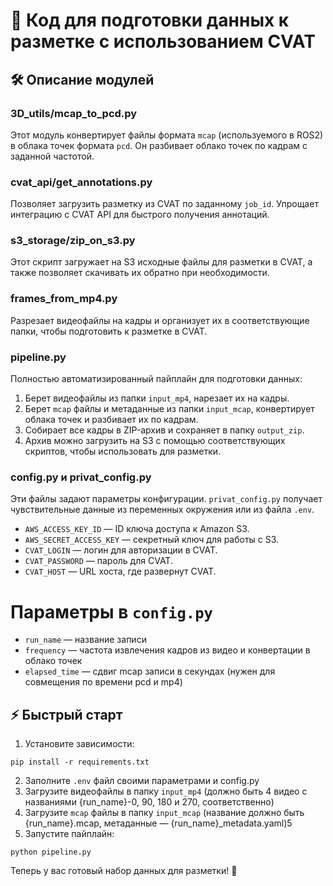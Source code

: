 # 🚀 Код для подготовки данных к разметке с использованием CVAT


## 🛠️ Описание модулей

### 3D_utils/mcap_to_pcd.py
Этот модуль конвертирует файлы формата `mcap` (используемого в ROS2) в облака точек формата `pcd`. Он разбивает облако точек по кадрам с заданной частотой.

### cvat_api/get_annotations.py
Позволяет загрузить разметку из CVAT по заданному `job_id`. Упрощает интеграцию с CVAT API для быстрого получения аннотаций.

### s3_storage/zip_on_s3.py
Этот скрипт загружает на S3 исходные файлы для разметки в CVAT, а также позволяет скачивать их обратно при необходимости.

### frames_from_mp4.py
Разрезает видеофайлы на кадры и организует их в соответствующие папки, чтобы подготовить к разметке в CVAT.

### pipeline.py
Полностью автоматизированный пайплайн для подготовки данных:
1. Берет видеофайлы из папки `input_mp4`, нарезает их на кадры.
2. Берет `mcap` файлы и метаданные из папки `input_mcap`, конвертирует облака точек и разбивает их по кадрам.
3. Собирает все кадры в ZIP-архив и сохраняет в папку `output_zip`.
4. Архив можно загрузить на S3 с помощью соответствующих скриптов, чтобы использовать для разметки.

### config.py и privat_config.py
Эти файлы задают параметры конфигурации. `privat_config.py` получает чувствительные данные из переменных окружения или из файла `.env`.

- `AWS_ACCESS_KEY_ID` — ID ключа доступа к Amazon S3.
- `AWS_SECRET_ACCESS_KEY` — секретный ключ для работы с S3.
- `CVAT_LOGIN` — логин для авторизации в CVAT.
- `CVAT_PASSWORD` — пароль для CVAT.
- `CVAT_HOST` — URL хоста, где развернут CVAT.

# Параметры в `config.py`
- `run_name` — название записи
- `frequency` — частота извлечения кадров из видео и конвертации в облако точек
- `elapsed_time` — сдвиг mcap записи в секундах (нужен для совмещения по времени pcd и mp4)

## ⚡ Быстрый старт

1. Установите зависимости:
```
pip install -r requirements.txt
```
2. Заполните `.env` файл своими параметрами и config.py
3. Загрузите видеофайлы в папку `input_mp4` (должно быть 4 видео с названиями {run_name}-0, 90, 180 и 270, соответственно)
4. Загрузите `mcap` файлы в папку `input_mcap` (название должно быть {run_name}.mcap, метаданные — {run_name}_metadata.yaml)5
5. Запустите пайплайн:
```
python pipeline.py
```

Теперь у вас готовый набор данных для разметки! 🚀


